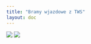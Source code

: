 ```yaml
---
title: "Bramy wjazdowe z TWS"
layout: doc
---
```


<img src="https://andreas-biz-pl.s3-eu-west-1.amazonaws.com/images/bramy1.jpg" />
<img src="https://andreas-biz-pl.s3-eu-west-1.amazonaws.com/images/bramy2.jpg" />
